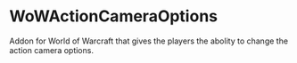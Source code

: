 # WoWActionCameraOptions
Addon for World of Warcraft that gives the players the abolity to change the action camera options.
